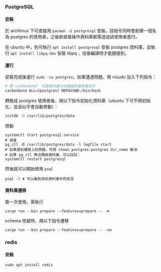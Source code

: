 ### PostgreSQL

#### 安裝
於 archlinux 下可直接用 `pacman -S postgresql` 安裝。該指令同時會創建一個名為 postgres 的使用者，之後欲直接操作資料庫都需透過該使用者進行。

在 ubuntu 中，則可執行 `apt install postgresql` 安裝 postgres 資料庫，並執行 `apt install libpq-dev` 安裝 libpq ，往後編譯時才能鏈接到。

#### 運行
安裝完成後運行 `sudo -iu postgres`。如果遭遇問題，用 visudo 加入下列指令：
```sh
# 將`carbonbond` 代換成你運行伺服器的使用者名字
carbonbond ALL=(postgres) NOPASSWD:/bin/bash
```

轉換成 postgres 使用者後，用以下指令初始化資料庫（ubuntu 下可不用初始化，並且似乎會自動啓動）：

```sh
initdb -D /var/lib/postgres/data
```

啓動
```
systemctl start postgresql.service
# 或者
pg_ctl -D /var/lib/postgres/data -l logfile start
# 如果遇到權限上的問題，可用 chown postgres:postgres dir_name 解決
# 如果 pg_ctl 無法開啟資料庫，可以試試：
systemctl restart postgresql
```

然後就可以開始使用 `psql`
```
psql -l # 可以看到目前資料庫中的狀況
```

#### 資料庫遷移

第一次使用，需執行

```
cargo run --bin prepare --features=prepare -- -m
```

schema 改變時，用以下指令遷移

```
cargo run --bin prepare --features=prepare -- -cm
```

### redis

#### 安裝

```
sudo apt install redis
```